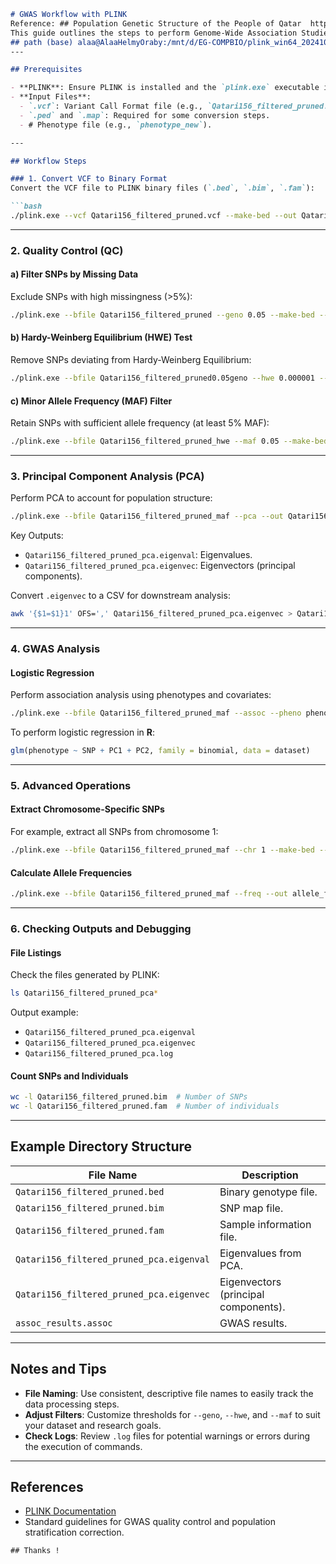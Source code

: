 ```markdown
# GWAS Workflow with PLINK
Reference: ## Population Genetic Structure of the People of Qatar  https://pmc.ncbi.nlm.nih.gov/articles/PMC2896773/#app2
This guide outlines the steps to perform Genome-Wide Association Studies (GWAS) using PLINK on a **Ubuntu** system. The workflow uses commands based on the provided dataset and produces results in the form of various output files.
## path (base) alaa@AlaaHelmyOraby:/mnt/d/EG-COMPBIO/plink_win64_20241013
---

## Prerequisites

- **PLINK**: Ensure PLINK is installed and the `plink.exe` executable is available.
- **Input Files**: 
  - `.vcf`: Variant Call Format file (e.g., `Qatari156_filtered_pruned.vcf`).
  - `.ped` and `.map`: Required for some conversion steps.
  - # Phenotype file (e.g., `phenotype_new`).

---

## Workflow Steps

### 1. Convert VCF to Binary Format
Convert the VCF file to PLINK binary files (`.bed`, `.bim`, `.fam`):

```bash
./plink.exe --vcf Qatari156_filtered_pruned.vcf --make-bed --out Qatari156_filtered_pruned
```

---

### 2. Quality Control (QC)

#### a) Filter SNPs by Missing Data
Exclude SNPs with high missingness (>5%):

```bash
./plink.exe --bfile Qatari156_filtered_pruned --geno 0.05 --make-bed --out Qatari156_filtered_pruned0.05geno
```

#### b) Hardy-Weinberg Equilibrium (HWE) Test
Remove SNPs deviating from Hardy-Weinberg Equilibrium:

```bash
./plink.exe --bfile Qatari156_filtered_pruned0.05geno --hwe 0.000001 --make-bed --out Qatari156_filtered_pruned_hwe
```

#### c) Minor Allele Frequency (MAF) Filter
Retain SNPs with sufficient allele frequency (at least 5% MAF):

```bash
./plink.exe --bfile Qatari156_filtered_pruned_hwe --maf 0.05 --make-bed --out Qatari156_filtered_pruned_maf
```

---

### 3. Principal Component Analysis (PCA)
Perform PCA to account for population structure:

```bash
./plink.exe --bfile Qatari156_filtered_pruned_maf --pca --out Qatari156_filtered_pruned_pca
```

Key Outputs:
- `Qatari156_filtered_pruned_pca.eigenval`: Eigenvalues.
- `Qatari156_filtered_pruned_pca.eigenvec`: Eigenvectors (principal components).

Convert `.eigenvec` to a CSV for downstream analysis:

```bash
awk '{$1=$1}1' OFS=',' Qatari156_filtered_pruned_pca.eigenvec > Qatari156_filtered_pruned_pca.csv
```

---

### 4. GWAS Analysis

#### Logistic Regression
Perform association analysis using phenotypes and covariates:

```bash
./plink.exe --bfile Qatari156_filtered_pruned_maf --assoc --pheno phenotype_new --covar covariates.txt --covar-name PC1,PC2 --out assoc_results
```

To perform logistic regression in **R**:

```R
glm(phenotype ~ SNP + PC1 + PC2, family = binomial, data = dataset)
```

---

### 5. Advanced Operations

#### Extract Chromosome-Specific SNPs
For example, extract all SNPs from chromosome 1:

```bash
./plink.exe --bfile Qatari156_filtered_pruned_maf --chr 1 --make-bed --out chr1_data
```

#### Calculate Allele Frequencies

```bash
./plink.exe --bfile Qatari156_filtered_pruned_maf --freq --out allele_freqs
```

---

### 6. Checking Outputs and Debugging

#### File Listings
Check the files generated by PLINK:

```bash
ls Qatari156_filtered_pruned_pca*
```

Output example:

- `Qatari156_filtered_pruned_pca.eigenval`
- `Qatari156_filtered_pruned_pca.eigenvec`
- `Qatari156_filtered_pruned_pca.log`

#### Count SNPs and Individuals

```bash
wc -l Qatari156_filtered_pruned.bim  # Number of SNPs
wc -l Qatari156_filtered_pruned.fam  # Number of individuals
```

---

## Example Directory Structure

| File Name                               | Description                                   |
|-----------------------------------------|-----------------------------------------------|
| `Qatari156_filtered_pruned.bed`         | Binary genotype file.                         |
| `Qatari156_filtered_pruned.bim`         | SNP map file.                                 |
| `Qatari156_filtered_pruned.fam`         | Sample information file.                      |
| `Qatari156_filtered_pruned_pca.eigenval`| Eigenvalues from PCA.                         |
| `Qatari156_filtered_pruned_pca.eigenvec`| Eigenvectors (principal components).          |
| `assoc_results.assoc`                   | GWAS results.                                 |

---

## Notes and Tips

- **File Naming**: Use consistent, descriptive file names to easily track the data processing steps.
- **Adjust Filters**: Customize thresholds for `--geno`, `--hwe`, and `--maf` to suit your dataset and research goals.
- **Check Logs**: Review `.log` files for potential warnings or errors during the execution of commands.

---

## References

- [PLINK Documentation](https://www.cog-genomics.org/plink/)
- Standard guidelines for GWAS quality control and population stratification correction.
```
## Thanks !
